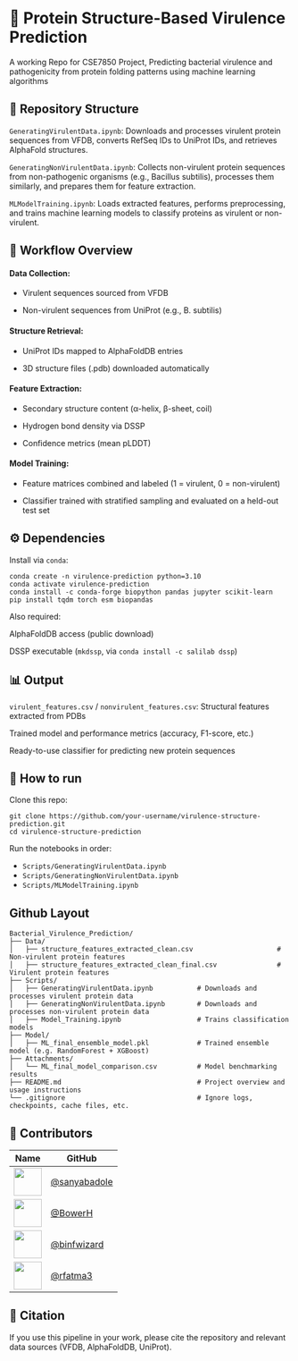 # 🦠 Protein Structure-Based Virulence Prediction

A working Repo for CSE7850 Project, Predicting bacterial virulence and pathogenicity from protein folding patterns using machine learning algorithms

## 📁 Repository Structure

```GeneratingVirulentData.ipynb```: Downloads and processes virulent protein sequences from VFDB, converts RefSeq IDs to UniProt IDs, and retrieves AlphaFold structures.

```GeneratingNonVirulentData.ipynb```: Collects non-virulent protein sequences from non-pathogenic organisms (e.g., Bacillus subtilis), processes them similarly, and prepares them for feature extraction.

```MLModelTraining.ipynb```: Loads extracted features, performs preprocessing, and trains machine learning models to classify proteins as virulent or non-virulent.

## 🧬 Workflow Overview

#### Data Collection:

- Virulent sequences sourced from VFDB

- Non-virulent sequences from UniProt (e.g., B. subtilis)

#### Structure Retrieval:

- UniProt IDs mapped to AlphaFoldDB entries

- 3D structure files (.pdb) downloaded automatically

#### Feature Extraction:

- Secondary structure content (α-helix, β-sheet, coil)

- Hydrogen bond density via DSSP

- Confidence metrics (mean pLDDT)

#### Model Training:

- Feature matrices combined and labeled (1 = virulent, 0 = non-virulent)

- Classifier trained with stratified sampling and evaluated on a held-out test set


## ⚙️ Dependencies

Install via ```conda```:

```
conda create -n virulence-prediction python=3.10
conda activate virulence-prediction
conda install -c conda-forge biopython pandas jupyter scikit-learn
pip install tqdm torch esm biopandas
```

Also required:

AlphaFoldDB access (public download)

DSSP executable (```mkdssp```, via ```conda install -c salilab dssp```)

## 📊 Output

```virulent_features.csv``` / ```nonvirulent_features.csv```: Structural features extracted from PDBs

Trained model and performance metrics (accuracy, F1-score, etc.)

Ready-to-use classifier for predicting new protein sequences


## 🚀 How to run

Clone this repo:

```
git clone https://github.com/your-username/virulence-structure-prediction.git
cd virulence-structure-prediction
```

Run the notebooks in order:

- ```Scripts/GeneratingVirulentData.ipynb```
- ```Scripts/GeneratingNonVirulentData.ipynb```
- ```Scripts/MLModelTraining.ipynb```

## Github Layout

```
Bacterial_Virulence_Prediction/
├── Data/
│   ├── structure_features_extracted_clean.csv                     # Non-virulent protein features
│   ├── structure_features_extracted_clean_final.csv               # Virulent protein features
├── Scripts/
│   ├── GeneratingVirulentData.ipynb           # Downloads and processes virulent protein data
│   ├── GeneratingNonVirulentData.ipynb        # Downloads and processes non-virulent protein data
│   ├── Model_Training.ipynb                   # Trains classification models
├── Model/
│   ├── ML_final_ensemble_model.pkl            # Trained ensemble model (e.g. RandomForest + XGBoost)
├── Attachments/
│   └── ML_final_model_comparison.csv          # Model benchmarking results
├── README.md                                  # Project overview and usage instructions
└── .gitignore                                 # Ignore logs, checkpoints, cache files, etc.
```

## 👥 Contributors

| Name | GitHub | 
|------|--------|
| <img src="https://github.com/sanyabadole.png" width="50"/> | [@sanyabadole](https://github.com/sanyabadole) 
| <img src="https://github.com/BowerH.png" width="50"/> | [@BowerH](https://github.com/BowerH) 
| <img src="https://github.com/binfwizard.png" width="50"/> | [@binfwizard](https://github.com/binfwizard) 
| <img src="[https://github.gatech.edu/rfatma3).png" width="50"/> | [@rfatma3](https://github.gatech.edu/rfatma3) 


## 📌 Citation

If you use this pipeline in your work, please cite the repository and relevant data sources (VFDB, AlphaFoldDB, UniProt).
